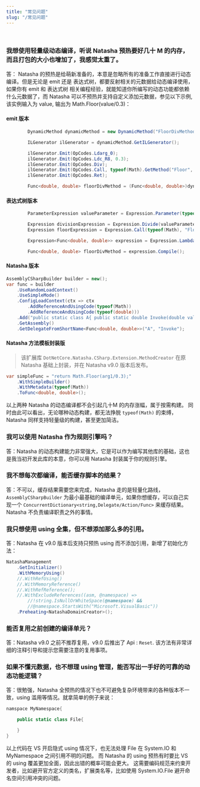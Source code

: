 ```yaml
---
title: "常见问题"
slug: "/常见问题"
---
```


<br/>

### 我想使用轻量级动态编译，听说 Natasha 预热要好几十 M 的内存，而且打包的大小也增加了，我感觉太重了。

答： Natasha 的预热是给萌新准备的，本意是忽略所有的准备工作直接进行动态编译。但是无论是 emit 还是 表达式树，都要反射相关的元数据给动态编译使用，如果你有 emit 和 表达式树 相关编程经验，就能知道你所编写的动态功能都依赖什么元数据了，而 Natasha 可以不预热并支持自定义添加元数据，参见以下示例, 该实例输入为 value, 输出为 Math.Floor(value/0.3)：

#### emit 版本
```cs
        DynamicMethod dynamicMethod = new DynamicMethod("FloorDivMethod", typeof(double), new Type[] { typeof(double) }, typeof(Program).Module);

        ILGenerator ilGenerator = dynamicMethod.GetILGenerator();

        ilGenerator.Emit(OpCodes.Ldarg_0);  
        ilGenerator.Emit(OpCodes.Ldc_R8, 0.3);  
        ilGenerator.Emit(OpCodes.Div);  
        ilGenerator.Emit(OpCodes.Call, typeof(Math).GetMethod("Floor", new Type[] { typeof(double) }));  
        ilGenerator.Emit(OpCodes.Ret); 

        Func<double, double> floorDivMethod = (Func<double, double>)dynamicMethod.CreateDelegate(typeof(Func<double, double>));
```

#### 表达式树版本
```cs
        ParameterExpression valueParameter = Expression.Parameter(typeof(double), "value");

        Expression divisionExpression = Expression.Divide(valueParameter, Expression.Constant(0.3));
        Expression floorExpression = Expression.Call(typeof(Math), "Floor", null, divisionExpression);

        Expression<Func<double, double>> expression = Expression.Lambda<Func<double, double>>(floorExpression, valueParameter);

        Func<double, double> floorDivMethod = expression.Compile();
```

#### Natasha 版本
```cs
AssemblyCSharpBuilder builder = new();
var func = builder
    .UseRandomLoadContext()
    .UseSimpleMode()
    .ConfigLoadContext(ctx => ctx
        .AddReferenceAndUsingCode(typeof(Math))
        .AddReferenceAndUsingCode(typeof(double)))
    .Add("public static class A{ public static double Invoke(double value){ return Math.Floor(value/0.3);  }}")
    .GetAssembly()
    .GetDelegateFromShortName<Func<double, double>>("A", "Invoke");
```

#### Natasha 方法模板封装版
> 该扩展库 `DotNetCore.Natasha.CSharp.Extension.MethodCreator` 在原 Natasha 基础上封装，并在 Natasha v9.0 版本后发布。
```cs
var simpleFunc = "return Math.Floor(arg1/0.3);"
    .WithSimpleBuilder()
    .WithMetadata(typeof(Math))
    .ToFunc<double, double>();
```

以上两种 Natasha 的动态编译都不会引起几十M 的内存涨幅，属于按需构建。
同时由此可以看出，无论哪种动态构建，都无法挣脱 `typeof(Math)` 的束缚，Natasha 同样支持轻量级的构建，甚至更加简洁。

### 我可以使用 Natasha 作为规则引擎吗？

答：Natasha 的动态构建能力非常强大，它是可以作为编写其他库的基础，这也是我当初开发此库的本意，你可以用 Natasha 封装属于你的规则引擎。

### 我不想每次都编译，能否缓存脚本的结果？

答：不可以，缓存结果需要您来完成，Natasha 走的是轻量化路线，`AssemblyCSharpBuilder` 为最小最基础的编译单元，如果你想缓存，可以自己实现一个 `ConcurrentDictionary<string,Delegate/Action/Func>` 来缓存结果。Natasha 不负责编译职责之外的事情。

### 我只想使用 using 全集，但不想添加那么多的引用。

答：Natasha 在 v9.0 版本后支持只预热 using 而不添加引用，新增了初始化方法：
```cs
NatashaManagement
    .GetInitializer()
    .WithMemoryUsing()
    //.WithRefUsing()
    //.WithMemoryReference()
    //.WithRefReference();
    //.WithExcludeReferences((asm, @namespace) => 
        //!string.IsNullOrWhiteSpace(@namespace) && 
        //@namespace.StartsWith("Microsoft.VisualBasic"))
    .Preheating<NatashaDomainCreator>();
```
### 能否复用之前创建的编译单元？

答：Natasha v9.0 之前不推荐复用，v9.0 后推出了 Api : `Reset`. 该方法有非常详细的注释引导和提示您需要注意的复用事项。

### 如果不懂元数据，也不想理 using 管理，能否写出一手好的可靠的动态功能逻辑？

答：很勉强，Natasha 全预热的情况下也不可避免复杂环境带来的各种版本不一致，using 滥用等情况。就拿简单的例子来说：
```cs
namspace MyNamespace{

    public static class File{

    }
}
```
以上代码在 VS 开启隐式 using 情况下，也无法处理 File 在 System.IO 和 MyNamespace 之间引用不明的问题。
而 Natasha 的 using 预热有时要比 VS 的 using 覆盖更加全面，因此出错的概率可能会更大。
这需要编码规范来约束开发者，比如避开官方定义的类名，扩展类名等，比如使用 System.IO.File 避开命名空间引用冲突的问题。